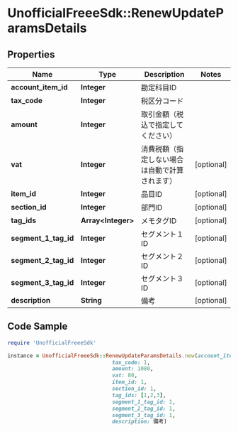 # UnofficialFreeeSdk::RenewUpdateParamsDetails

## Properties

Name | Type | Description | Notes
------------ | ------------- | ------------- | -------------
**account_item_id** | **Integer** | 勘定科目ID | 
**tax_code** | **Integer** | 税区分コード | 
**amount** | **Integer** | 取引金額（税込で指定してください） | 
**vat** | **Integer** | 消費税額（指定しない場合は自動で計算されます） | [optional] 
**item_id** | **Integer** | 品目ID | [optional] 
**section_id** | **Integer** | 部門ID | [optional] 
**tag_ids** | **Array&lt;Integer&gt;** | メモタグID | [optional] 
**segment_1_tag_id** | **Integer** | セグメント１ID | [optional] 
**segment_2_tag_id** | **Integer** | セグメント２ID | [optional] 
**segment_3_tag_id** | **Integer** | セグメント３ID | [optional] 
**description** | **String** | 備考 | [optional] 

## Code Sample

```ruby
require 'UnofficialFreeeSdk'

instance = UnofficialFreeeSdk::RenewUpdateParamsDetails.new(account_item_id: 1,
                                 tax_code: 1,
                                 amount: 1080,
                                 vat: 80,
                                 item_id: 1,
                                 section_id: 1,
                                 tag_ids: [1,2,3],
                                 segment_1_tag_id: 1,
                                 segment_2_tag_id: 1,
                                 segment_3_tag_id: 1,
                                 description: 備考)
```


